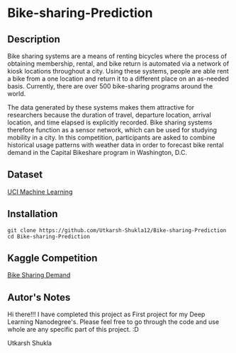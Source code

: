 # Bike-sharing-Prediction

## Description
Bike sharing systems are a means of renting bicycles where the process of obtaining membership, rental, and bike return is automated via a network of kiosk locations throughout a city. Using these systems, people are able rent a bike from a one location and return it to a different place on an as-needed basis. Currently, there are over 500 bike-sharing programs around the world.

The data generated by these systems makes them attractive for researchers because the duration of travel, departure location, arrival location, and time elapsed is explicitly recorded. Bike sharing systems therefore function as a sensor network, which can be used for studying mobility in a city. In this competition, participants are asked to combine historical usage patterns with weather data in order to forecast bike rental demand in the Capital Bikeshare program in Washington, D.C.

## Dataset

[UCI Machine Learning](http://archive.ics.uci.edu/ml/datasets/Bike+Sharing+Dataset)

## Installation

```
git clone https://github.com/Utkarsh-Shukla12/Bike-sharing-Prediction
cd Bike-sharing-Prediction
```

## Kaggle Competition

[Bike Sharing Demand](https://www.kaggle.com/c/bike-sharing-demand)

## Autor's Notes

Hi  there!!! I have completed this project as First project for my Deep Learning Nanodegree's. Please feel free to go through the code and use whole are any specific part of this project. :D

Utkarsh Shukla
